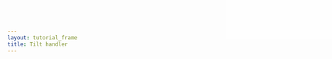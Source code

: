 ```yaml
---
layout: tutorial_frame
title: Tilt handler
---
```

<style>

#info {
	position:absolute; 
	top:0; 
	right:0; 
	width: 20em; 
	height: 7.5em; 
	background: rgba(255,255,255,.5); 
	z-index:500; 
	font: 12px Sans;
}

.crsMarker {
	border-top: 2px green solid;
	border-left: 2px green solid;
}
</style>

<div id='info' style=''></div>


<script type="module">
	import L, {Map, Handler, Point, DomEvent, TileLayer} from 'leaflet';

	const trd = [63.41, 10.41];
	
	const TiltHandler = Handler.extend({
		addHooks() {
			DomEvent.on(window, 'deviceorientation', this._tilt, this);
		},
	
		removeHooks() {
			DomEvent.off(window, 'deviceorientation', this._tilt, this);
		},

		_tilt(ev) {
			// Treat Gamma angle as horizontal pan (1 degree = 1 pixel) and Beta angle as vertical pan
			const offset = new Point(ev.gamma, ev.beta);
			let info;
			if (offset) {
				this._map.panBy(offset);
				info = `${ev.gamma},${ev.beta}`;
			} else {
				info = 'Device orientation not detected';
			}
			document.getElementById('info').innerHTML = info;
		}
	});
	
	Map.addInitHook('addHandler', 'tilt', TiltHandler);

	const map = new Map('map', {
		center: [0, 0],
		zoom: 1,
		tilt: true
	});

	const osm = new TileLayer('https://tile.openstreetmap.org/{z}/{x}/{y}.png', {
		maxZoom: 19,
		attribution: '&copy; <a href="http://www.openstreetmap.org/copyright">OpenStreetMap</a>'
	}).addTo(map);
	
	window.L = L; // only for debugging in the developer console
	window.map = map; // only for debugging in the developer console
</script>
